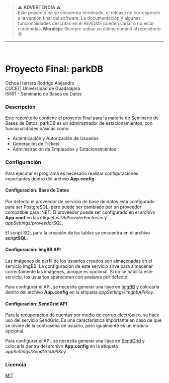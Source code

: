 > **⚠️ ADVERTENCIA ⚠️**  
> Este proyecto no se encuentra terminado, el release no corresponde a la versión final del software. La documentación y algunas funcionalidades descritas en el README pueden variar o no estar contenidas. **Moraleja**: Siempre suban su último commit al repositorio 😢
> <br>

<hr>
<br>

# Proyecto Final: parkDB

Ochoa Herrera Rodrigo Alejandro  
CUCEI | Universidad de Guadalajara  
I5891 - Seminario de Bases de Datos

### Descripción

Este repositorio contiene el proyecto final para la materia de Seminario de Bases de Datos. parkDB es un administrador de estacionamientos, con funcionalidades básicas como:

- Autenticación y Autorización de Usuarios
- Generación de Tickets
- Administración de Empleados y Estacionamientos

### Configuración

Para ejecutar el programa es necesario realizar configuraciones importantes dentro del archivo **App.config**.

#### Configuración: Base de Datos

Por defecto el proveedor de servicio de base de datos esta configurado para ser PostgreSQL, pero puede ser cambiado por un proveedor compatible para .NET. El proveedor puede ser configurado en el archivo **App.conf** en las etiquetas _DbProviderFactories_ y _appSettings/proveedorSQL_.

El script SQL para la creación de las tablas se encuentra en el archivo **scriptSQL**.

#### Configuración: ImgBB API

Las imágenes de perfil de los usuarios creados son almacenadas en el servicio ImgBB. La configuración de este servicio sirve para almacenar correctamente las imágenes, aunque es opcional. Si no se habilita este servicio, los usuarios apareceran con avatares por defecto.

Para configurar el API, se necesita generar una llave en [ImgBB](https://api.imgbb.com/) y colocarla dentro del archivo **App.config** en la etiqueta _appSettings/ImgbbAPIKey_.

#### Configuración: SendGrid API

Para la recuperacion de cuentas por medio de correo electrónico, se hace uso del servicio SendGrid. Es una característica importante en caso de que se olvide de la contraseña de usuario, pero igualmente es un módulo opcional.

Para configurar el API, se necesita generar una llave en [SendGrid](https://sendgrid.com/docs/ui/account-and-settings/api-keys/#creating-an-api-key) y colocarla dentro del archivo **App.config** en la etiqueta _appSettings/SendGridAPIKey_.

### Licencia

[MIT](https://github.com/ROALOCH/parkDB/blob/master/LICENSE)
